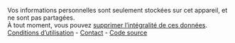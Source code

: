 Vos informations personnelles sont seulement stockées sur cet appareil, et ne sont pas partagées.  
À tout moment, vous pouvez <a href="" class="js-suppression">supprimer l’intégralité de ces données</a>.  
[Conditions d’utilisation](#conditionsutilisation) - [Contact](mailto:mesconseilscovid@sante.gouv.fr) - [Code source](https://github.com/Delegation-numerique-en-sante/mesconseilscovid)
